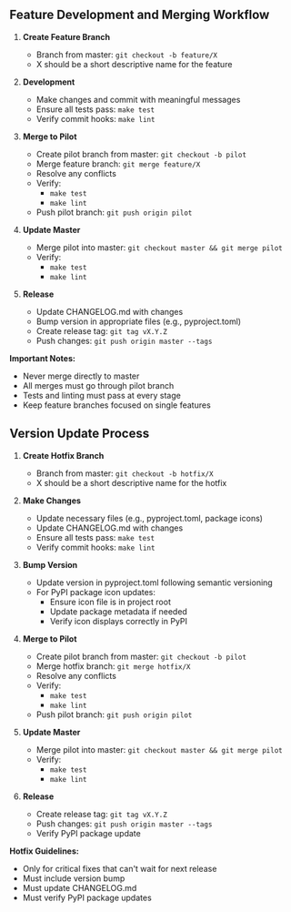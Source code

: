 ## Feature Development and Merging Workflow

1. **Create Feature Branch**
   - Branch from master: `git checkout -b feature/X`
   - X should be a short descriptive name for the feature

2. **Development**
   - Make changes and commit with meaningful messages
   - Ensure all tests pass: `make test`
   - Verify commit hooks: `make lint`

3. **Merge to Pilot**
   - Create pilot branch from master: `git checkout -b pilot`
   - Merge feature branch: `git merge feature/X`
   - Resolve any conflicts
   - Verify:
     - `make test`
     - `make lint`
   - Push pilot branch: `git push origin pilot`

4. **Update Master**
   - Merge pilot into master: `git checkout master && git merge pilot`
   - Verify:
     - `make test`
     - `make lint`

5. **Release**
   - Update CHANGELOG.md with changes
   - Bump version in appropriate files (e.g., pyproject.toml)
   - Create release tag: `git tag vX.Y.Z`
   - Push changes: `git push origin master --tags`

**Important Notes:**
- Never merge directly to master
- All merges must go through pilot branch
- Tests and linting must pass at every stage
- Keep feature branches focused on single features

## Version Update Process

1. **Create Hotfix Branch**
   - Branch from master: `git checkout -b hotfix/X`
   - X should be a short descriptive name for the hotfix

2. **Make Changes**
   - Update necessary files (e.g., pyproject.toml, package icons)
   - Update CHANGELOG.md with changes
   - Ensure all tests pass: `make test`
   - Verify commit hooks: `make lint`

3. **Bump Version**
   - Update version in pyproject.toml following semantic versioning
   - For PyPI package icon updates:
     - Ensure icon file is in project root
     - Update package metadata if needed
     - Verify icon displays correctly in PyPI

4. **Merge to Pilot**
   - Create pilot branch from master: `git checkout -b pilot`
   - Merge hotfix branch: `git merge hotfix/X`
   - Resolve any conflicts
   - Verify:
     - `make test`
     - `make lint`
   - Push pilot branch: `git push origin pilot`

5. **Update Master**
   - Merge pilot into master: `git checkout master && git merge pilot`
   - Verify:
     - `make test`
     - `make lint`

6. **Release**
   - Create release tag: `git tag vX.Y.Z`
   - Push changes: `git push origin master --tags`
   - Verify PyPI package update

**Hotfix Guidelines:**
- Only for critical fixes that can't wait for next release
- Must include version bump
- Must update CHANGELOG.md
- Must verify PyPI package updates
